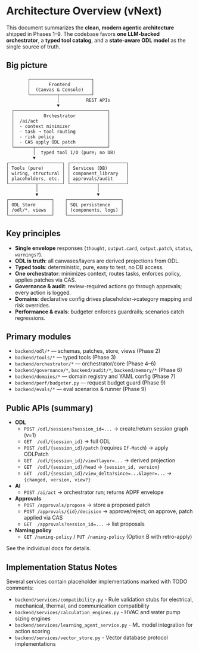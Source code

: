 # Architecture Overview (vNext)

This document summarizes the **clean, modern agentic architecture** shipped in Phases 1–9. The codebase favors **one LLM-backed orchestrator**, a **typed tool catalog**, and a **state-aware ODL model** as the single source of truth.

## Big picture
```text
        ┌───────────────────────┐
        │       Frontend        │
        │  (Canvas & Console)   │
        └──────────┬────────────┘
                   │          REST APIs
                   ▼
  ┌───────────────────────────────────┐
  │           Orchestrator            │
  │  /ai/act                          │
  │  - context minimizer              │
  │  - task → tool routing            │
  │  - risk policy                    │
  │  - CAS apply ODL patch            │
  └───────┬───────────────────────────┘
          │  typed tool I/O (pure; no DB)
          ▼
┌────────────────────┐ ┌─────────────────────┐
│ Tools (pure)       │ │ Services (DB)       │
│ wiring, structural │ │ component_library   │
│ placeholders, etc. │ │ approvals/audit     │
└──────────┬─────────┘ └──────────┬──────────┘
           │                      │
           ▼                      ▼
┌────────────────┐    ┌────────────────────┐
│ ODL Store      │    │ SQL persistence    │
│ /odl/*, views  │    │ (components, logs) │
└────────────────┘    └────────────────────┘
```

## Key principles
- **Single envelope** responses (`thought`, `output.card`, `output.patch`, `status`, `warnings?`).
- **ODL is truth**: all canvases/layers are derived projections from ODL.
- **Typed tools**: deterministic, pure, easy to test, no DB access.
- **One orchestrator**: minimizes context, routes tasks, enforces policy, applies patches via CAS.
- **Governance & audit**: review-required actions go through approvals; every action is logged.
- **Domains**: declarative config drives placeholder→category mapping and risk overrides.
- **Performance & evals**: budgeter enforces guardrails; scenarios catch regressions.

## Primary modules
- `backend/odl/*` — schemas, patches, store, views (Phase 2)
- `backend/tools/*` — typed tools (Phase 3)
- `backend/orchestrator/*` — orchestrator/core (Phase 4–6)
- `backend/governance/*`, `backend/audit/*`, `backend/memory/*` (Phase 6)
- `backend/domains/*` — domain registry and YAML config (Phase 7)
- `backend/perf/budgeter.py` — request budget guard (Phase 9)
- `backend/evals/*` — eval scenarios & runner (Phase 9)

## Public APIs (summary)
- **ODL**
  - `POST /odl/sessions?session_id=...` → create/return session graph (v=1)
  - `GET  /odl/{session_id}` → full ODL
  - `POST /odl/{session_id}/patch` (requires `If-Match`) → apply ODLPatch
  - `GET  /odl/{session_id}/view?layer=...` → derived projection
  - `GET  /odl/{session_id}/head` → `{session_id, version}`
  - `GET  /odl/{session_id}/view_delta?since=...&layer=...` → `{changed, version, view?}`
- **AI**
  - `POST /ai/act` → orchestrator run; returns ADPF envelope
- **Approvals**
  - `POST /approvals/propose` → store a proposed patch
  - `POST /approvals/{id}/decision` → approve/reject; on approve, patch applied via CAS
  - `GET  /approvals?session_id=...` → list proposals
- **Naming policy**
  - `GET /naming-policy` / `PUT /naming-policy` (Option B with retro-apply)

See the individual docs for details.

## Implementation Status Notes
Several services contain placeholder implementations marked with TODO comments:
- `backend/services/compatibility.py` - Rule validation stubs for electrical, mechanical, thermal, and communication compatibility
- `backend/services/calculation_engines.py` - HVAC and water pump sizing engines
- `backend/services/learning_agent_service.py` - ML model integration for action scoring
- `backend/services/vector_store.py` - Vector database protocol implementations